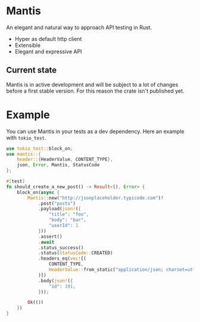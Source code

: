 # Mantis

An elegant and natural way to approach API testing in Rust.

- Hyper as default http client
- Extensible
- Elegant and expressive API

## Current state

Mantis is in active development and will be subject to a lot of changes before a first stable version. For this reason
the crate isn't published yet.

# Example

You can use Mantis in your tests as a dev dependency. Here an example with `tokio_test`.

```rust
use tokio_test::block_on;
use mantis::{
    header::{HeaderValue, CONTENT_TYPE},
    json, Error, Mantis, StatusCode
};

#[test]
fn should_create_a_new_post() -> Result<(), Error> {
    block_on(async {
        Mantis::new("http://jsonplaceholder.typicode.com")?
            .post("posts")
            .payload(json!({
                "title": "foo",
                "body": "bar",
                "userId": 1
            }))
            .assert()
            .await
            .status_success()
            .status(StatusCode::CREATED)
            .headers_eq(vec![(
                CONTENT_TYPE,
                HeaderValue::from_static("application/json; charset=utf-8"),
            )])
            .body(json!({
                "id": 101,
            }));

        Ok(())
    })
}
```
